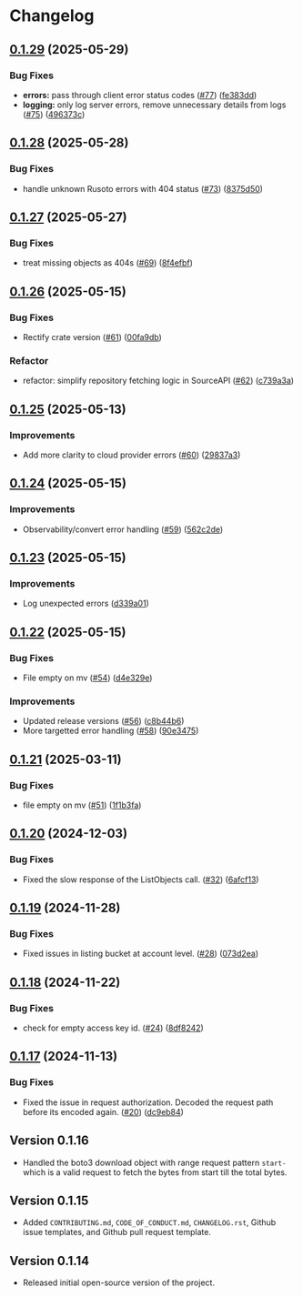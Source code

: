 # Changelog

## [0.1.29](https://github.com/source-cooperative/data.source.coop/compare/v0.1.28...v0.1.29) (2025-05-29)


### Bug Fixes

* **errors:** pass through client error status codes ([#77](https://github.com/source-cooperative/data.source.coop/issues/77)) ([fe383dd](https://github.com/source-cooperative/data.source.coop/commit/fe383dd08f95d2b6109efa34521815990ece9e0b))
* **logging:** only log server errors, remove unnecessary details from logs ([#75](https://github.com/source-cooperative/data.source.coop/issues/75)) ([496373c](https://github.com/source-cooperative/data.source.coop/commit/496373c70e77f22f064182641c37ac0f1c6fbef7))

## [0.1.28](https://github.com/source-cooperative/data.source.coop/compare/v0.1.27...v0.1.28) (2025-05-28)


### Bug Fixes

* handle unknown Rusoto errors with 404 status ([#73](https://github.com/source-cooperative/data.source.coop/issues/73)) ([8375d50](https://github.com/source-cooperative/data.source.coop/commit/8375d5013a8e559cb2c365722859c70c709ebc68))

## [0.1.27](https://github.com/source-cooperative/data.source.coop/compare/v0.1.26...v0.1.27) (2025-05-27)


### Bug Fixes

* treat missing objects as 404s ([#69](https://github.com/source-cooperative/data.source.coop/issues/69)) ([8f4efbf](https://github.com/source-cooperative/data.source.coop/commit/8f4efbf897afaa354b5aab4d5393d69939249ab1))

## [0.1.26](https://github.com/source-cooperative/data.source.coop/compare/v0.1.25...v0.1.26) (2025-05-15)


### Bug Fixes

* Rectify crate version ([#61](https://github.com/source-cooperative/data.source.coop/issues/61)) ([00fa9db](https://github.com/source-cooperative/data.source.coop/commit/00fa9db0cc6dee84d7abbfcf9d633a41d1a24f2d))


### Refactor

* refactor: simplify repository fetching logic in SourceAPI ([#62](https://github.com/source-cooperative/data.source.coop/issues/62)) ([c739a3a](https://github.com/source-cooperative/data.source.coop/commit/c739a3ad2501ac5c8e0bf9a8f6ccf4c8632b7e61))

## [0.1.25](https://github.com/source-cooperative/data.source.coop/compare/v0.1.24...v0.1.25) (2025-05-13)


### Improvements

* Add more clarity to cloud provider errors ([#60](https://github.com/source-cooperative/data.source.coop/pull/60)) ([29837a3](https://github.com/source-cooperative/data.source.coop/commit/29837a357172161037a33ab0dad32c0ae3744007))


## [0.1.24](https://github.com/source-cooperative/data.source.coop/compare/v0.1.23...v0.1.24) (2025-05-15)


### Improvements

* Observability/convert error handling ([#59](https://github.com/source-cooperative/data.source.coop/pull/59)) ([562c2de](https://github.com/source-cooperative/data.source.coop/commit/562c2dea3b50c643b749d50a7419fdad991e9cd4))

## [0.1.23](https://github.com/source-cooperative/data.source.coop/compare/v0.1.22...v0.1.23) (2025-05-15)


### Improvements

* Log unexpected errors ([d339a01](https://github.com/source-cooperative/data.source.coop/commit/d339a01a43ce2fe01745dffa17e410ed5a156ec4))

## [0.1.22](https://github.com/source-cooperative/data.source.coop/compare/v0.1.21...v0.1.22) (2025-05-15)


### Bug Fixes

* File empty on mv ([#54](https://github.com/source-cooperative/data.source.coop/pull/54)) ([d4e329e](https://github.com/source-cooperative/data.source.coop/commit/d4e329e5424cd66ad7930a90685388385e684147))


### Improvements

* Updated release versions ([#56](https://github.com/source-cooperative/data.source.coop/pull/56)) ([c8b44b6](https://github.com/source-cooperative/data.source.coop/commit/c8b44b68b9b672beebc20324e2c63d34675ad48d))
* More targetted error handling ([#58](https://github.com/source-cooperative/data.source.coop/pull/58)) ([90e3475](https://github.com/source-cooperative/data.source.coop/commit/90e34750ceabe7281e3cc5dfb003982240e83217))

## [0.1.21](https://github.com/source-cooperative/data.source.coop/compare/v0.1.20...v0.1.21) (2025-03-11)


### Bug Fixes

* file empty on mv ([#51](https://github.com/source-cooperative/data.source.coop/issues/51)) ([1f1b3fa](https://github.com/source-cooperative/data.source.coop/commit/1f1b3fa24b175162965281a50c4f50592e1046f8))

## [0.1.20](https://github.com/source-cooperative/data.source.coop/compare/v0.1.19...v0.1.20) (2024-12-03)


### Bug Fixes

* Fixed the slow response of the ListObjects call. ([#32](https://github.com/source-cooperative/data.source.coop/issues/32)) ([6afcf13](https://github.com/source-cooperative/data.source.coop/commit/6afcf13ec15b9cc79f5d6a2aef55b3d269a14e16))

## [0.1.19](https://github.com/source-cooperative/data.source.coop/compare/v0.1.18...v0.1.19) (2024-11-28)


### Bug Fixes

* Fixed issues in listing bucket at account level. ([#28](https://github.com/source-cooperative/data.source.coop/issues/28)) ([073d2ea](https://github.com/source-cooperative/data.source.coop/commit/073d2ea34fb5f4c00716605538c585a0a486588a))

## [0.1.18](https://github.com/source-cooperative/data.source.coop/compare/v0.1.17...v0.1.18) (2024-11-22)


### Bug Fixes

* check for empty access key id. ([#24](https://github.com/source-cooperative/data.source.coop/issues/24)) ([8df8242](https://github.com/source-cooperative/data.source.coop/commit/8df8242f1772705d672cf7594427333fc68627cb))

## [0.1.17](https://github.com/source-cooperative/data.source.coop/compare/v0.1.16...v0.1.17) (2024-11-13)


### Bug Fixes

* Fixed the issue in request authorization. Decoded the request path before its encoded again. ([#20](https://github.com/source-cooperative/data.source.coop/issues/20)) ([dc9eb84](https://github.com/source-cooperative/data.source.coop/commit/dc9eb84009eead0dbecd0990886f69811ca93abd))

Version 0.1.16
-------------
* Handled the boto3 download object with range request pattern `start-` which is a valid request to fetch the bytes from start till the total bytes. 

Version 0.1.15
--------------
* Added `CONTRIBUTING.md`, `CODE_OF_CONDUCT.md`, `CHANGELOG.rst`, Github issue templates, and Github pull request template.

Version 0.1.14
--------------
* Released initial open-source version of the project.
